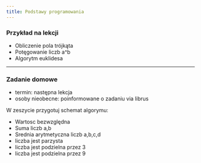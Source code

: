 ```yaml
---
title: Podstawy programowania
---
```


### Przykład na lekcji
 - Obliczenie pola trójkąta
 - Potęgowanie liczb a^b
 - Algorytm euklidesa

 
---

### Zadanie domowe

- termin: następna lekcja
- osoby nieobecne: poinformowane o zadaniu via librus

W zeszycie przygotuj schemat algorymu:
 - Wartosc bezwzględna
 - Suma liczb a,b
 - Srednia arytmetyczna liczb a,b,c,d
 - liczba jest parzysta
 - liczba jest podzielna przez 3
 - liczba jest podzielna przez 9

 
